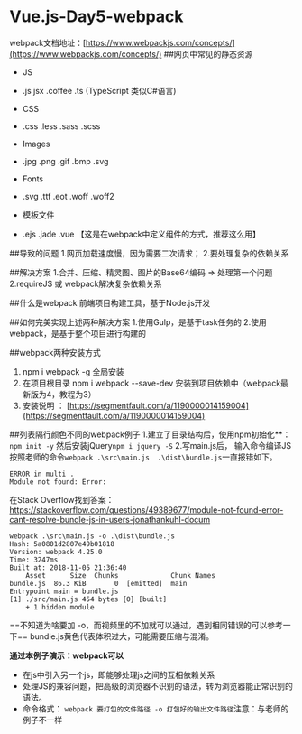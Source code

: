 # Vue.js-Day5-webpack
webpack文档地址：[https://www.webpackjs.com/concepts/](https://www.webpackjs.com/concepts/)
##网页中常见的静态资源
+ JS
 - .js jsx .coffee .ts (TypeScript 类似C#语言)
+ CSS
 - .css .less .sass .scss
+ Images
 - .jpg .png .gif .bmp .svg
+ Fonts
 - .svg .ttf .eot .woff .woff2
+ 模板文件
 - .ejs .jade .vue 【这是在webpack中定义组件的方式，推荐这么用】

##导致的问题
1.网页加载速度慢，因为需要二次请求；
2.要处理复杂的依赖关系

##解决方案
1.合并、压缩、精灵图、图片的Base64编码 => 处理第一个问题
2.requireJS 或 webpack解决复杂依赖关系

##什么是webpack
前端项目构建工具，基于Node.js开发

##如何完美实现上述两种解决方案
1.使用Gulp，是基于task任务的
2.使用webpack，是基于整个项目进行构建的

##webpack两种安装方式
1. npm i webpack -g 全局安装
2. 在项目根目录 npm i webpack --save-dev 安装到项目依赖中（webpack最新版为4，教程为3）
3. 安装说明 ： [https://segmentfault.com/a/1190000014159004](https://segmentfault.com/a/1190000014159004)

##列表隔行颜色不同的webpack例子
1.建立了目录结构后，使用npm初始化**：` npm init -y` 然后安装jQuery`npm i jquery -S`
2.写main.js后， 输入命令编译JS
按照老师的命令`webpack .\src\main.js  .\dist\bundle.js`一直报错如下。

```
ERROR in multi .
Module not found: Error:
```
在Stack Overflow找到答案：https://stackoverflow.com/questions/49389677/module-not-found-error-cant-resolve-bundle-js-in-users-jonathankuhl-docum
```
webpack .\src\main.js -o .\dist\bundle.js
Hash: 5a0801d2807e49b01818
Version: webpack 4.25.0
Time: 3247ms
Built at: 2018-11-05 21:36:40
    Asset      Size  Chunks             Chunk Names
bundle.js  86.3 KiB       0  [emitted]  main
Entrypoint main = bundle.js
[1] ./src/main.js 454 bytes {0} [built]
    + 1 hidden module

```
==不知道为啥要加 -o，而视频里的不加就可以通过，遇到相同错误的可以参考一下==
bundle.js黄色代表体积过大，可能需要压缩与混淆。

**通过本例子演示：webpack可以**
- 在js中引入另一个js，即能够处理js之间的互相依赖关系
- 处理JS的兼容问题，把高级的浏览器不识别的语法，转为浏览器能正常识别的语法。
- 命令格式： `webpack 要打包的文件路径 -o 打包好的输出文件路径`注意：与老师的例子不一样